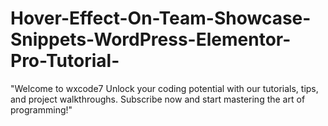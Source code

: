 # Hover-Effect-On-Team-Showcase-Snippets-WordPress-Elementor-Pro-Tutorial-
"Welcome to wxcode7 Unlock your coding potential with our tutorials, tips, and project walkthroughs. Subscribe now and start mastering the art of programming!"
